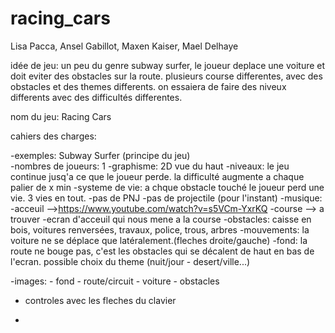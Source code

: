 # racing_cars

Lisa Pacca, Ansel Gabillot, Maxen Kaiser, Mael Delhaye

idée de jeu:
  un peu du genre subway surfer, le joueur deplace une voiture et doit eviter des obstacles sur la route. 
  plusieurs course differentes, avec des obstacles et des themes differents.
  on essaiera de faire des niveux differents avec des difficultés differentes. 
  
nom du jeu: Racing Cars 

cahiers des charges:

  -exemples: Subway Surfer (principe du jeu)  
  -nombres de joueurs: 1
  -graphisme: 2D vue du haut
  -niveaux: le jeu continue jusq'a ce que le joueur perde. la difficulté augmente a chaque palier de x min
  -systeme de vie: a chque obstacle touché le joueur perd une vie. 3 vies en tout. 
  -pas de PNJ
  -pas de projectile (pour l'instant)
  -musique:
    -acceuil -->https://www.youtube.com/watch?v=s5VCm-YxrKQ
    -course --> a trouver 
  -ecran d'acceuil qui nous mene a la course 
  -obstacles: caisse en bois, voitures renversées, travaux, police, trous, arbres
  -mouvements: la voiture ne se déplace que latéralement.(fleches droite/gauche)
  -fond: la route ne bouge pas, c'est les obstacles qui se décalent de haut en bas de l'ecran. 
         possible choix du theme (nuit/jour - desert/ville...)
  
  -images: 
    - fond
    - route/circuit
    - voiture
    - obstacles
    
  - controles avec les fleches du clavier

  -
